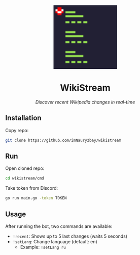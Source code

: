 <div align="center">
  <img src="WikiStream.svg" width="200" height="200" alt="WikiStream Logo">
  
  # WikiStream
  
  *Discover recent Wikipedia changes in real-time*
</div>

## Installation

Copy repo:
```bash
git clone https://github.com/imNauryzbay/wikistream
```

## Run

Open cloned repo:
```bash
cd wikistream/cmd
```

Take token from Discord:
```bash
go run main.go -token TOKEN
```

## Usage

After running the bot, two commands are available:

- `!recent`: Shows up to 5 last changes (waits 5 seconds)
- `!setLang`: Change language (default: en)
  - Example: `!setLang ru`